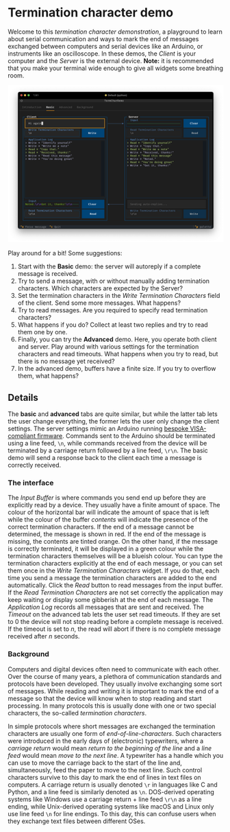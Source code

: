 # Termination character demo

Welcome to this _termination character demonstration_, a playground to learn about serial communication and ways to mark the end of messages exchanged between computers and serial devices like an Arduino, or instruments like an oscilloscope. In these demos, the _Client_ is your computer and the _Server_ is the external device. **Note:** it is recommended that you make your terminal wide enough to give all widgets some breathing room.

![screenshot of basic demo](docs/screenshots/screenshot-basic.png)

Play around for a bit! Some suggestions:

1. Start with the **Basic** demo: the server will autoreply if a complete message is received.
2. Try to send a message, with or without manually adding termination characters. Which characters are expected by the Server?
3. Set the termination characters in the _Write Termination Characters_ field of the client. Send some more messages. What happens?
4. Try to read messages. Are you required to specify read termination characters?
5. What happens if you do? Collect at least two replies and try to read them one by one.
6. Finally, you can try the **Advanced** demo. Here, you operate both client and server. Play around with various settings for the termination characters and read timeouts. What happens when you try to read, but there is no message yet received?
7. In the advanced demo, buffers have a finite size. If you try to overflow them, what happens?


## Details

The **basic** and **advanced** tabs are quite similar, but while the latter tab lets the user change everything, the former lets the user only change the client settings. The server settings mimic an Arduino running [bespoke VISA-compliant firmware](https://github.com/davidfokkema/arduino-visa-firmware). Commands sent to the Arduino should be terminated using a line feed, `\n`, while commands received from the device will be terminated by a carriage return followed by a line feed, `\r\n`. The basic demo will send a response back to the client each time a message is correctly received.


### The interface

The _Input Buffer_ is where commands you send end up before they are explicitly read by a device. They usually have a finite amount of space. The colour of the horizontal bar will indicate the amount of space that is left while the colour of the buffer _contents_ will indicate the presence of the correct termination characters. If the end of a message cannot be determined, the message is shown in red. If the end of the message is missing, the contents are tinted orange. On the other hand, if the message is correctly terminated, it will be displayed in a green colour while the termination characters themselves will be a blueish colour. You can type the termination characters explicitly at the end of each message, or you can set them once in the _Write Termination Characters_ widget. If you do that, each time you send a message the termination characters are added to the end automatically. Click the _Read_ button to read messages from the input buffer. If the _Read Termination Characters_ are not set correctly the application may keep waiting or display some gibberish at the end of each message. The _Application Log_ records all messages that are sent and received. The _Timeout_ on the advanced tab lets the user set read timeouts. If they are set to 0 the device will not stop reading before a complete message is received. If the timeout is set to _n_, the read will abort if there is no complete message received after _n_ seconds.


### Background

Computers and digital devices often need to communicate with each other. Over the course of many years, a plethora of communication standards and protocols have been developed. They usually involve exchanging some sort of messages. While reading and writing it is important to mark the end of a message so that the device will know when to stop reading and start processing. In many protocols this is usually done with one or two special characters, the so-called _termination characters_.

In simple protocols where short messages are exchanged the termination characters are usually one form of _end-of-line-characters_. Such characters were introduced in the early days of (electronic) typewriters, where a _carriage return_ would mean _return to the beginning of the line_ and a _line feed_ would mean _move to the next line_. A typewriter has a handle which you can use to move the carriage back to the start of the line and, simultaneously, feed the paper to move to the next line. Such control characters survive to this day to mark the end of lines in text files on computers. A carriage return is usually denoted `\r` in languages like C and Python, and a line feed is similarly denoted as `\n`. DOS-derived operating systems like Windows use a carriage return + line feed `\r\n` as a line ending, while Unix-derived operating systems like macOS and Linux only use line feed `\n` for line endings. To this day, this can confuse users when they exchange text files between different OSes.
